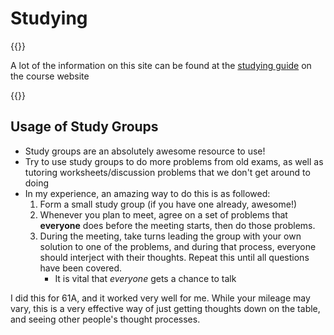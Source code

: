 # Studying

{{<hint info>}}

A lot of the information on this site can be found at the [studying guide](https://cs61a.org/articles/studying/) on the course website

{{</hint>}}

## Usage of Study Groups

- Study groups are an absolutely awesome resource to use! 
- Try to use study groups to do more problems from old exams, as well as tutoring worksheets/discussion problems that we don't get around to doing
- In my experience, an amazing way to do this is as followed:
  1. Form a small study group (if you have one already, awesome!)
  2. Whenever you plan to meet, agree on a set of problems that **everyone** does before the meeting starts, then do those problems.
  3. During the meeting, take turns leading the group with your own solution to one of the problems, and during that process, everyone should interject with their thoughts. Repeat this until all questions have been covered.
     - It is vital that *everyone* gets a chance to talk 

I did this for 61A, and it worked very well for me. While your mileage may vary, this is a very effective way of just getting thoughts down on the table, and seeing other people's thought processes.